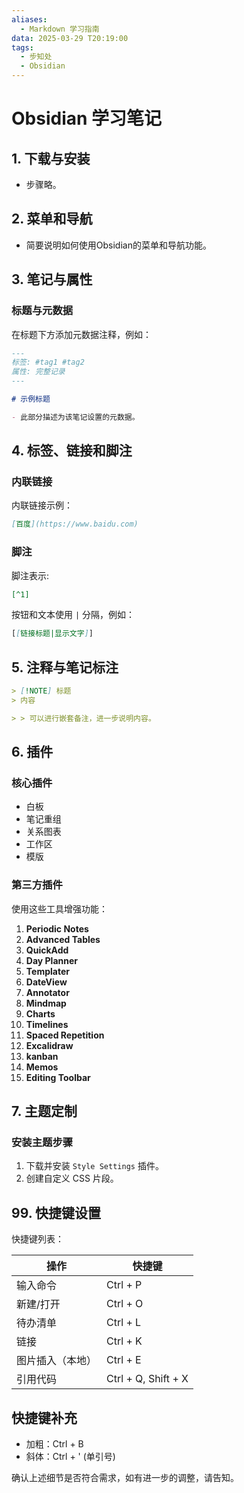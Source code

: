 ```yaml
---
aliases:
  - Markdown 学习指南
data: 2025-03-29 T20:19:00
tags:
  - 步知处
  - Obsidian
---
```

# Obsidian 学习笔记

## 1. 下载与安装
- 步骤略。

## 2. 菜单和导航
- 简要说明如何使用Obsidian的菜单和导航功能。

## 3. 笔记与属性
### 标题与元数据
在标题下方添加元数据注释，例如：

```markdown
---
标签: #tag1 #tag2
属性: 完整记录
---

# 示例标题

- 此部分描述为该笔记设置的元数据。
```

## 4. 标签、链接和脚注  
### 内联链接  
内联链接示例：
```markdown
[百度](https://www.baidu.com)
```
  
### 脚注  
脚注表示:
```markdown 
[^1]
```
按钮和文本使用 `|` 分隔，例如：   
```markdown
[[链接标题|显示文字]]
```

## 5. 注释与笔记标注
```markdown  
> [!NOTE] 标题
> 内容

> > 可以进行嵌套备注，进一步说明内容。
```
  

## 6. 插件  
### 核心插件
- 白板
- 笔记重组
- 关系图表
- 工作区
- 模版

### 第三方插件
使用这些工具增强功能：
1. **Periodic Notes**
2. **Advanced Tables**
3. **QuickAdd**
4. **Day Planner**
5. **Templater**
6. **DateView**
7. **Annotator**
8. **Mindmap**
9. **Charts**
10. **Timelines**
11. **Spaced Repetition**
12. **Excalidraw**
13. **kanban**
14. **Memos**
15. **Editing Toolbar**

## 7. 主题定制  
### 安装主题步骤
1. 下载并安装 `Style Settings` 插件。
2. 创建自定义 CSS 片段。

## 99. 快捷键设置

快捷键列表：

| 操作                | 快捷键    |
|---------------------|-----------|
| 输入命令            | Ctrl + P  |
| 新建/打开           | Ctrl + O  |
| 待办清单            | Ctrl + L  |
| 链接                | Ctrl + K  |
| 图片插入（本地）    | Ctrl + E  |
| 引用代码            | Ctrl + Q, Shift + X |

## 快捷键补充
- 加粗：Ctrl + B 
- 斜体：Ctrl + ' (单引号)

确认上述细节是否符合需求，如有进一步的调整，请告知。